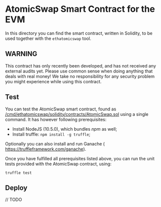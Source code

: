 # AtomicSwap Smart Contract for the EVM

In this directory you can find the smart contract, written in Solidity,
to be used together with the `ethatomicswap` tool.

## WARNING

This contract has only recently been developed, and has not received any external audits yet. Please use common sense when doing anything that deals with real money! We take no responsibility for any security problem you might experience while using this contract.

## Test

You can test the AtomicSwap smart contract,
found as [/cmd/ethatomicswap/solidity/contracts/AtomicSwap.sol](/cmd/ethatomicswap/solidity/contracts/AtomicSwap.sol) using a single command. It has however following prerequisites:

* Install NodeJS (10.5.0), which bundles _npm_ as well;
* Install truffle: `npm install -g truffle`;

Optionally you can also install and run
Ganache ( <https://truffleframework.com/ganache>).

Once you have fulfilled all prerequisites listed above,
you can run the unit tests provided with the AtomicSwap contract, using:

```
truffle test
```

## Deploy

// TODO
